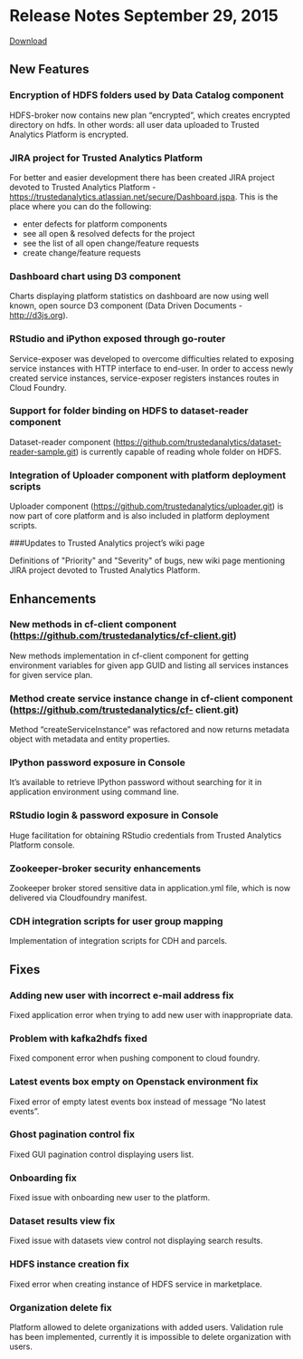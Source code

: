 

# Release Notes September 29, 2015
[Download](releaseNotes/release_notes_september_2015.pdf)

## New Features

### Encryption of HDFS folders used by Data Catalog component

HDFS-broker now contains new plan “encrypted”, which creates encrypted directory on hdfs. In other words: all user data uploaded to Trusted Analytics Platform is encrypted.

### JIRA project for Trusted Analytics Platform

For better and easier development there has been created JIRA project devoted to Trusted Analytics Platform - https://trustedanalytics.atlassian.net/secure/Dashboard.jspa. This is the place where you can do the following:

* enter defects for platform components
* see all open & resolved defects for the project
* see the list of all open change/feature requests
* create change/feature requests

### Dashboard chart using D3 component

Charts displaying platform statistics on dashboard are now using well known, open source D3 component (Data Driven Documents - http://d3js.org).

### RStudio and iPython exposed through go-router
Service-exposer was developed to overcome difficulties related to exposing service instances with HTTP interface to end-user. In order to access newly created service instances, service-exposer registers instances routes in Cloud Foundry.

### Support for folder binding on HDFS to dataset-reader component

Dataset-reader component (https://github.com/trustedanalytics/dataset-reader-sample.git) is currently capable of reading whole folder on HDFS.

### Integration of Uploader component with platform deployment scripts

Uploader component (https://github.com/trustedanalytics/uploader.git) is now part of core platform and is also included in platform deployment scripts.

###Updates to Trusted Analytics project’s wiki page

Definitions of "Priority" and "Severity" of bugs, new wiki page mentioning JIRA project devoted to Trusted Analytics Platform.

## Enhancements

### New methods in cf-client component (https://github.com/trustedanalytics/cf-client.git)

New methods implementation in cf-client component for getting environment variables for given app GUID and listing all services instances for given service plan.

### Method create service instance change in cf-client component (https://github.com/trustedanalytics/cf- client.git)

Method “createServiceInstance” was refactored and now returns metadata object with metadata and entity properties.

### IPython password exposure in Console

It’s available to retrieve IPython password without searching for it in application environment using command line.

### RStudio login & password exposure in Console

Huge facilitation for obtaining RStudio credentials from Trusted Analytics Platform console.

### Zookeeper-broker security enhancements

Zookeeper broker stored sensitive data in application.yml file, which is now delivered via Cloudfoundry manifest.

### CDH integration scripts for user group mapping

Implementation of integration scripts for CDH and parcels.


## Fixes

### Adding new user with incorrect e-mail address fix

Fixed application error when trying to add new user with inappropriate data.

### Problem with kafka2hdfs fixed

Fixed component error when pushing component to cloud foundry.

### Latest events box empty on Openstack environment fix

Fixed error of empty latest events box instead of message “No latest events”.

### Ghost pagination control fix

Fixed GUI pagination control displaying users list.

### Onboarding fix

Fixed issue with onboarding new user to the platform.

### Dataset results view fix

Fixed issue with datasets view control not displaying search results.

### HDFS instance creation fix

Fixed error when creating instance of HDFS service in marketplace.

### Organization delete fix

Platform allowed to delete organizations with added users. Validation rule has been implemented, currently it is impossible to delete organization with users.
